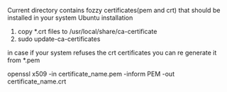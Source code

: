 Current directory contains fozzy certificates(pem and crt)
that should be installed in your system
Ubuntu installation
1) copy *.crt files to /usr/local/share/ca-certificate
2) sudo update-ca-certificates

in case if your system refuses the crt certificates 
you can re generate it from *.pem

openssl x509 -in certificate_name.pem -inform PEM -out certificate_name.crt
